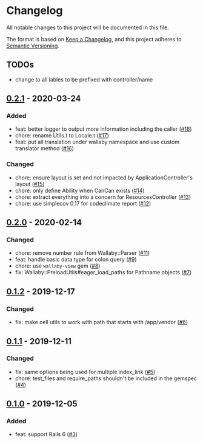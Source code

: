 # Changelog
All notable changes to this project will be documented in this file.

The format is based on [Keep a Changelog](https://keepachangelog.com/en/1.0.0/),
and this project adheres to [Semantic Versioning](https://semver.org/spec/v2.0.0.html).

## TODOs

- change to all lables to be prefixed with controller/name

## [0.2.1](https://github.com/wallaby-rails/wallaby-core/releases/tag/0.2.1) - 2020-03-24

### Added

- feat: better logger to output more information including the caller ([#18](https://github.com/wallaby-rails/wallaby-core/pull/18))
- chore: rename Utils.t to Locale.t ([#17](https://github.com/wallaby-rails/wallaby-core/pull/17))
- feat: put all translation under wallaby namespace and use custom translator method ([#16](https://github.com/wallaby-rails/wallaby-core/pull/16))

### Changed

- chore: ensure layout is set and not impacted by ApplicationController's layout ([#15](https://github.com/wallaby-rails/wallaby-core/pull/15))
- chore: only define Ability when CanCan exists ([#14](https://github.com/wallaby-rails/wallaby-core/pull/14))
- chore: extract everything into a concern for ResourcesController ([#13](https://github.com/wallaby-rails/wallaby-core/pull/13))
- chore: use simplecov 0.17 for codeclimate report ([#12](https://github.com/wallaby-rails/wallaby-core/pull/12))

## [0.2.0](https://github.com/wallaby-rails/wallaby-core/releases/tag/0.2.0) - 2020-02-14

### Changed

- chore: remove number rule from Wallaby::Parser ([#11](https://github.com/wallaby-rails/wallaby-core/pull/11))
- feat: handle basic data type for colon query ([#9](https://github.com/wallaby-rails/wallaby-core/pull/9))
- chore: use `wallaby-view` gem ([#8](https://github.com/wallaby-rails/wallaby-core/pull/8))
- fix: Wallaby::PreloadUtils#eager_load_paths for Pathname objects ([#7](https://github.com/wallaby-rails/wallaby-core/pull/7))

## [0.1.2](https://github.com/wallaby-rails/wallaby-core/releases/tag/0.1.2) - 2019-12-17

### Changed

- fix: make cell utils to work with path that starts with /app/vendor ([#6](https://github.com/wallaby-rails/wallaby-core/pull/6))

## [0.1.1](https://github.com/wallaby-rails/wallaby-core/releases/tag/0.1.1) - 2019-12-11

### Changed

- fix: same options being used for multiple index_link ([#5](https://github.com/wallaby-rails/wallaby-core/pull/5))
- chore: test_files and require_paths shouldn't be included in the gemspec ([#4](https://github.com/wallaby-rails/wallaby-core/pull/4))

## [0.1.0](https://github.com/wallaby-rails/wallaby-core/releases/tag/0.1.0) - 2019-12-05

### Added

- feat: support Rails 6 ([#3](https://github.com/wallaby-rails/wallaby-core/pull/3))
